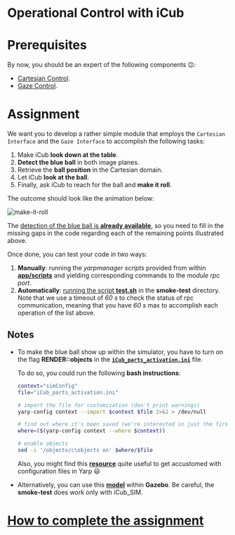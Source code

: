 Operational Control with iCub
=============================

# Prerequisites
By now, you should be an expert of the following components :wink::
- [Cartesian Control](http://wiki.icub.org/iCub/main/dox/html/icub_cartesian_interface.html).
- [Gaze Control](http://wiki.icub.org/iCub/main/dox/html/icub_gaze_interface.html).

# Assignment
We want you to develop a rather simple module that employs the `Cartesian Interface`
and the `Gaze Interface` to accomplish the following tasks:

1. Make iCub **look down at the table**.
2. **Detect the blue ball** in both image planes.
3. Retrieve the **ball position** in the Cartesian domain.
4. Let iCub **look at the ball**.
5. Finally, ask iCub to reach for the ball and **make it roll**.

The outcome should look like the animation below:

![make-it-roll](/misc/make-it-roll.gif)

The [detection of the blue ball is **already available**](./src/main.cpp#L35-L65), so you need to fill in the missing gaps in the code regarding each of the remaining points illustrated above.

Once done, you can test your code in two ways:

1. **Manually**: running the _yarpmanager scripts_ provided from within [**app/scripts**](./app/scripts) and yielding corresponding commands to the _module rpc port_.
2. **Automatically**: [running the script **test.sh**](https://github.com/vvv-school/vvv-school.github.io/blob/master/instructions/how-to-run-smoke-tests.md) in the **smoke-test** directory. Note that we use a timeout of _60 s_ to check the status of rpc communication, meaning that you have _60 s_ max to accomplish each operation of the list above.

## Notes
- To make the blue ball show up within the simulator, you have to turn on the
flag **RENDER::objects** in the [**`iCub_parts_activation.ini`**](https://github.com/robotology/icub-main/blob/master/app/simConfig/conf/iCub_parts_activation.ini#L28) file.

    To do so, you could run the following **bash instructions**:
    ```sh
    context="simConfig"
    file="iCub_parts_activation.ini"

    # import the file for customization (don't print warnings)
    yarp-config context --import $context $file 2>&1 > /dev/null

    # find out where it's been saved (we're interested in just the first location)
    where=($(yarp-config context --where $context))

    # enable objects
    sed -i '/objects/c\objects on' $where/$file
    ```
    Also, you might find this [**resource**](https://github.com/robotology/QA/issues/42) quite useful to get accustomed with configuration files in Yarp :smiley:
- Alternatively, you can use this [**model**](https://github.com/robotology-playground/icub-gazebo-wholebody/tree/master/worlds/iCub_and_Table) within **Gazebo**. Be careful, the **smoke-test** does work only with iCub_SIM.

# [How to complete the assignment](https://github.com/vvv-school/vvv-school.github.io/blob/master/instructions/how-to-complete-assignments.md)
